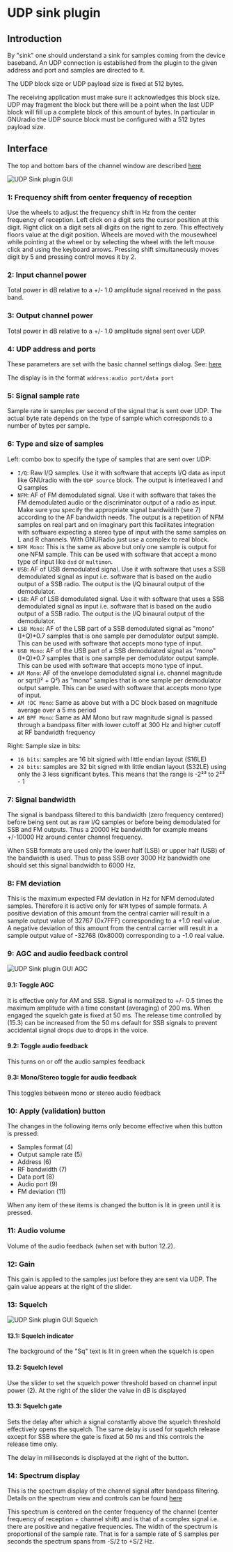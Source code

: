 <h1>UDP sink plugin</h1>

<h2>Introduction</h2>

By "sink" one should understand a sink for samples coming from the device baseband. An UDP connection is established from the plugin to the given address and port and samples are directed to it.

The UDP block size or UDP payload size is fixed at 512 bytes.

The receiving application must make sure it acknowledges this block size. UDP may fragment the block but there will be a point when the last UDP block will fill up a complete block of this amount of bytes. In particular in GNUradio the UDP source block must be configured with a 512 bytes payload size.

<h2>Interface</h2>

The top and bottom bars of the channel window are described [here](../../../sdrgui/channel/readme.md)

![UDP Sink plugin GUI](../../../doc/img/UDPsink_plugin.png)

<h3>1: Frequency shift from center frequency of reception</h3>

Use the wheels to adjust the frequency shift in Hz from the center frequency of reception. Left click on a digit sets the cursor position at this digit. Right click on a digit sets all digits on the right to zero. This effectively floors value at the digit position. Wheels are moved with the mousewheel while pointing at the wheel or by selecting the wheel with the left mouse click and using the keyboard arrows. Pressing shift simultaneously moves digit by 5 and pressing control moves it by 2.

<h3>2: Input channel power</h3>

Total power in dB relative to a +/- 1.0 amplitude signal received in the pass band.

<h3>3: Output channel power</h3>

Total power in dB relative to a +/- 1.0 amplitude signal sent over UDP.

<h3>4: UDP address and ports</h3>

These parameters are set with the basic channel settings dialog. See: [here](https://github.com/f4exb/sdrangel/blob/master/sdrgui/readme.md#6-channels)

The display is in the format `address:audio port/data port`

<h3>5: Signal sample rate</h3>

Sample rate in samples per second of the signal that is sent over UDP. The actual byte rate depends on the type of sample which corresponds to a number of bytes per sample.

<h3>6: Type and size of samples</h3>

Left: combo box to specify the type of samples that are sent over UDP:

  - `I/Q`: Raw I/Q samples. Use it with software that accepts I/Q data as input like GNUradio with the `UDP source` block. The output is interleaved I and Q samples
  - `NFM`: AF of FM demodulated signal. Use it with software that takes the FM demodulated audio or the discriminator output of a radio as input. Make sure you specify the appropriate signal bandwidth (see 7) according to the AF bandwidth needs. The output is a repetition of NFM samples on real part and on imaginary part this facilitates integration with software expecting a stereo type of input with the same samples on L and R channels. With GNURadio just use a complex to real block.
  - `NFM Mono`: This is the same as above but only one sample is output for one NFM sample. This can be used with software that accept a mono type of input like `dsd` or `multimon`.
  - `USB`: AF of USB demodulated signal. Use it with software that uses a SSB demodulated signal as input i.e. software that is based on the audio output of a SSB radio. The output is the I/Q binaural output of the demodulator.
  - `LSB`: AF of LSB demodulated signal. Use it with software that uses a SSB demodulated signal as input i.e. software that is based on the audio output of a SSB radio. The output is the I/Q binaural output of the demodulator.
  - `LSB Mono`: AF of the LSB part of a SSB demodulated signal as "mono" (I+Q)*0.7 samples that is one sample per demodulator output sample. This can be used with software that accepts mono type of input.
  - `USB Mono`: AF of the USB part of a SSB demodulated signal as "mono" (I+Q)*0.7 samples that is one sample per demodulator output sample. This can be used with software that accepts mono type of input.
  - `AM Mono`: AF of the envelope demodulated signal i.e. channel magnitude or sqrt(I² + Q²) as "mono" samples that is one sample per demodulator output sample. This can be used with software that accepts mono type of input.
  - `AM !DC Mono`: Same as above but with a DC block based on magnitude average over a 5 ms period
  - `AM BPF Mono`: Same as AM Mono but raw magnitude signal is passed through a bandpass filter with lower cutoff at 300 Hz and higher cutoff at RF bandwidth frequency

Right: Sample size in bits:

  - `16 bits`: samples are 16 bit signed with little endian layout (S16LE)
  - `24 bits`: samples are 32 bit signed with little endian layout (S32LE) using only the 3 less significant bytes. This means that the range is -2²³ to 2²³ - 1

<h3>7: Signal bandwidth</h3>

The signal is bandpass filtered to this bandwidth (zero frequency centered) before being sent out as raw I/Q samples or before being demodulated for SSB and FM outputs. Thus a 20000 Hz bandwidth for example means +/-10000 Hz around center channel frequency.

When SSB formats are used only the lower half (LSB) or upper half (USB) of the bandwidth is used. Thus to pass SSB over 3000 Hz bandwidth one should set this signal bandwidth to 6000 Hz.

<h3>8: FM deviation</h3>

This is the maximum expected FM deviation in Hz for NFM demodulated samples. Therefore it is active only for `NFM` types of sample formats. A positive deviation of this amount from the central carrier will result in a sample output value of 32767 (0x7FFF) corresponding to a +1.0 real value. A negative deviation of this amount from the central carrier will result in a sample output value of -32768 (0x8000) corresponding to a -1.0 real value.

<h3>9: AGC and audio feedback control</h3>

![UDP Sink plugin GUI AGC](../../../doc/img/UDPsink_plugin_agc.png)

<h4>9.1: Toggle AGC</h4>

It is effective only for AM and SSB. Signal is normalized to +/- 0.5 times the maximum amplitude with a time constant (averaging) of 200 ms. When engaged the squelch gate is fixed at 50 ms. The release time controlled by (15.3) can be increased from the 50 ms default for SSB signals to prevent accidental signal drops due to drops in the voice.

<h4>9.2: Toggle audio feedback</h4>

This turns on or off the audio samples feedback

<h4>9.3: Mono/Stereo toggle for audio feedback</h4>

This toggles between mono or stereo audio feedback

<h3>10: Apply (validation) button</h3>

The changes in the following items only become effective when this button is pressed:

  - Samples format (4)
  - Output sample rate (5)
  - Address (6)
  - RF bandwidth (7)
  - Data port (8)
  - Audio port (9)
  - FM deviation (11)

When any item of these items is changed the button is lit in green until it is pressed.

<h3>11: Audio volume</h3>

Volume of the audio feedback (when set with button 12.2).

<h3>12: Gain</h3>

This gain is applied to the samples just before they are sent via UDP. The gain value appears at the right of the slider.

<h3>13: Squelch</h3>

![UDP Sink plugin GUI Squelch](../../../doc/img/UDPsink_plugin_sq.png)

<h4>13.1: Squelch indicator</h4>

The background of the "Sq" text is lit in green when the squelch is open

<h4>13.2: Squelch level</h4>

Use the slider to set the squelch power threshold based on channel input power (2). At the right of the slider the value in dB is displayed

<h4>13.3: Squelch gate</h4>

Sets the delay after which a signal constantly above the squelch threshold effectively opens the squelch. The same delay is used for squelch release except for SSB where the gate is fixed at 50 ms and this controls the release time only.

The delay in milliseconds is displayed at the right of the button.

<h3>14: Spectrum display</h3>

This is the spectrum display of the channel signal after bandpass filtering. Details on the spectrum view and controls can be found [here](../../../sdrgui/gui/spectrum.md)

This spectrum is centered on the center frequency of the channel (center frequency of reception + channel shift) and is that of a complex signal i.e. there are positive and negative frequencies. The width of the spectrum is proportional of the sample rate. That is for a sample rate of S samples per seconds the spectrum spans from -S/2 to +S/2 Hz.

